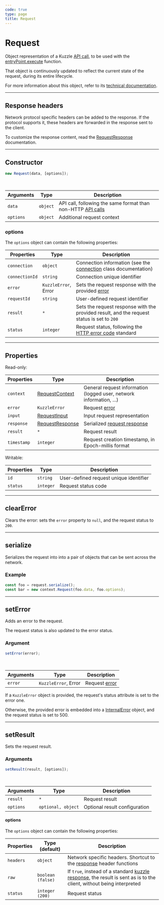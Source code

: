 ```yaml
---
code: true
type: page
title: Request
---
```


# Request



Object representation of a Kuzzle [API call](/core/2/api/payloads/request), to be used with the [entryPoint.execute](/core/2/guides/write-protocols/3-entrypoint/execute) function.

That object is continuously updated to reflect the current state of the request, during its entire lifecycle.

For more information about this object, refer to its [technical documentation](https://github.com/kuzzleio/kuzzle-common-objects/blob/master/README.md#request).

---

## Response headers

Network protocol specific headers can be added to the response. If the protocol supports it, these headers are forwarded in the response sent to the client.

To customize the response content, read the [RequestResponse](https://github.com/kuzzleio/kuzzle-common-objects#requestresponse) documentation.

---

## Constructor

```js
new Request(data, [options]);
```

<br/>

| Arguments | Type     | Description                                                                                        |
| --------- | -------- | -------------------------------------------------------------------------------------------------- |
| `data`    | `object` | API call, following the same format than non-HTTP [API calls](/core/2/api/payloads/request) |
| `options` | `object` | Additional request context                                                                         |

### options

The `options` object can contain the following properties:

| Properties     | Type                                                                  | Description                                                                                                                                                                                                                |
| -------------- | --------------------------------------------------------------------- | -------------------------------------------------------------------------------------------------------------------------------------------------------------------------------------------------------------------------- |
| `connection`   | `object`                                                              | <SinceBadge version="1.4.1" /> Connection information (see the <a href=https://github.com/kuzzleio/kuzzle-common-objects/blob/master/README.md#requestcontextconnection-object-format>connection</a> class documentation) |
| `connectionId` | `string`                                                              | <DeprecatedBadge version="1.4.1" /> Connection unique identifier                                                                                                                                                           |
| `error`        | `KuzzleError`,<br/>Error | Sets the request response with the provided [error](/core/2/guides/write-protocols/2-context/errors)                                                                                                                                                                          |
| `requestId`    | `string`                                                              | User-defined request identifier                                                                                                                                                                                            |
| `result`       | `*`                                                                  | Sets the request response with the provided result, and the request status is set to `200`                                                                                                                                 |
| `status`       | `integer`                                                             | Request status, following the [HTTP error code](https://en.wikipedia.org/wiki/List_of_HTTP_status_codes) standard                                                                                                          |

---

## Properties

Read-only:

| Properties  | Type                                                                                                                      | Description                                                           |
| ----------- | ------------------------------------------------------------------------------------------------------------------------- | --------------------------------------------------------------------- |
| `context`   | [RequestContext](https://github.com/kuzzleio/kuzzle-common-objects/blob/master/README.md#modelsrequestcontext) | General request information (logged user, network information, ...)   |
| `error`     | `KuzzleError` | Request [error](/core/2/guides/write-protocols/2-context/errors)                                                 |
| `input`     | [RequestInput](https://github.com/kuzzleio/kuzzle-common-objects/blob/master/README.md#modelsrequestinput)     | Input request representation                                          |
| `response`  | [RequestResponse](https://github.com/kuzzleio/kuzzle-common-objects#requestresponse)                           | Serialized [request response](/core/2/api/payloads/response) |
| `result`    | `*`                                                                                                                      | Request result                                                        |
| `timestamp` | `integer`                                                                                                                 | Request creation timestamp, in Epoch-millis format                    |

Writable:

| Properties | Type      | Description                            |
| ---------- | --------- | -------------------------------------- |
| `id`       | `string`  | User-defined request unique identifier |
| `status`   | `integer` | Request status code                    |

---

## clearError



Clears the error: sets the `error` property to `null`, and the request status to `200`.

---

## serialize



Serializes the request into into a pair of objects that can be sent across the network.

### Example

```js
const foo = request.serialize();
const bar = new context.Request(foo.data, foo.options);
```

---

## setError



Adds an error to the request.

The request status is also updated to the error status.

### Argument

```js
setError(error);
```

<br/>

| Arguments | Type                                                              | Description   |
| --------- | ----------------------------------------------------------------- | ------------- |
| `error`   | `KuzzleError`, Error | Request [error](/core/2/guides/write-protocols/2-context/errors) |

If a `KuzzleError` object is provided, the request's status attribute is set to the error one.

Otherwise, the provided error is embedded into a [InternalError](/core/2/guides/write-protocols/2-context/errors#internalerror) object, and the request status is set to 500.

---

## setResult



Sets the request result.

### Arguments

```js
setResult(result, [options]);
```

<br/>

| Arguments | Type               | Description                   |
| --------- | ------------------ | ----------------------------- |
| `result`  | `*`               | Request result                |
| `options` | `optional, object` | Optional result configuration |

#### options

The `options` object can contain the following properties:

| Properties | Type (default)    | Description                                                                                                                                                   |
| ---------- | ----------------- | ------------------------------------------------------------------------------------------------------------------------------------------------------------- |
| `headers`  | `object`          | Network specific headers. Shortcut to the [response](https://github.com/kuzzleio/kuzzle-common-objects#requestresponse) header functions                      |
| `raw`      | `boolean (false)` | If `true`, instead of a standard [kuzzle response](/core/2/api/payloads/response), the result is sent as is to the client, without being interpreted |
| `status`   | `integer (200)`   | Request status                                                                                                                                                |
